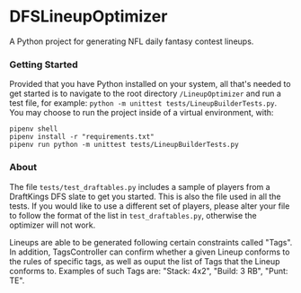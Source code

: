 # DFSLineupOptimizer
A Python project for generating NFL daily fantasy contest lineups.

### Getting Started
Provided that you have Python installed on your system, all that's needed to get started is to navigate to the root directory ```/LineupOptimizer``` 
and run a test file, for example: ```python -m unittest tests/LineupBuilderTests.py```. You may choose to run the project inside of a virtual
environment, with:
```. 
pipenv shell
pipenv install -r "requirements.txt"
pipenv run python -m unittest tests/LineupBuilderTests.py 
```

### About 
The file ```tests/test_draftables.py``` includes a sample of players from a DraftKings DFS slate to get you started. This is also the file used 
in all the tests. If you would like to use a different set of players, please alter your file to follow the format of the list in 
```test_draftables.py```, otherwise the optimizer will not work.

Lineups are able to be generated following certain constraints called "Tags". In addition, TagsController can confirm whether a given Lineup conforms 
to the rules of specific tags, as well as ouput the list of Tags that the Lineup conforms to. Examples of such Tags are: "Stack: 4x2", 
"Build: 3 RB", "Punt: TE".
